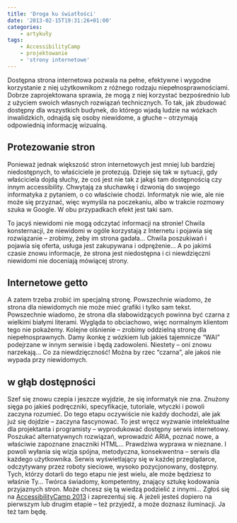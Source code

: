 ```yaml
---
title: 'Droga ku światłości'
date: '2013-02-15T19:31:26+01:00'
categories:
    - artykuły
tags:
    - AccessibilityCamp
    - projektowanie
    - 'strony internetowe'
---
```


Dostępna strona internetowa pozwala na pełne, efektywne i wygodne korzystanie z niej użytkownikom z różnego rodzaju niepełnosprawnościami. Dobrze zaprojektowana sprawia, że mogą z niej korzystać bezpośrednio lub z użyciem swoich własnych rozwiązań technicznych. To tak, jak zbudować dostępny dla wszystkich budynek, do którego wjadą ludzie na wózkach inwalidzkich, odnajdą się osoby niewidome, a głuche – otrzymają odpowiednią informację wizualną.

## Protezowanie stron

Ponieważ jednak większość stron internetowych jest mniej lub bardziej niedostępnych, to właściciele je protezują. Dzieje się tak w sytuacji, gdy właściciela dojdą słuchy, że coś jest nie tak z jakąś tam dostępnością czy innym accessibility. Chwytają za słuchawkę i dzwonią do swojego informatyka z pytaniem, o co właściwie chodzi. Informatyk nie wie, ale nie może się przyznać, więc wymyśla na poczekaniu, albo w trakcie rozmowy szuka w Google. W obu przypadkach efekt jest taki sam.

To jacyś niewidomi nie mogą odczytać informacji na stronie! Chwila konsternacji, że niewidomi w ogóle korzystają z Internetu i pojawia się rozwiązanie – zrobimy, żeby im strona gadała… Chwila poszukiwań i pojawia się oferta, usługa jest zakupywana i odprężenie… A po jakimś czasie znowu informacje, że strona jest niedostępna i ci niewdzięczni niewidomi nie doceniają mówiącej strony.

## Internetowe getto

A zatem trzeba zrobić im specjalną stronę. Powszechnie wiadomo, że strona dla niewidomych nie może mieć grafiki i tylko sam tekst. Powszechnie wiadomo, że strona dla słabowidzących powinna być czarna z wielkimi białymi literami. Wygląda to obciachowo, więc normalnym klientom tego nie pokażemy. Kolejne olśnienie – zrobimy oddzielną stronę dla niepełnosprawnych. Damy ikonkę z wózkiem lub jakieś tajemnicze “WAI” podejrzane w innym serwisie i będą zadowoleni. Niestety – oni znowu narzekają… Co za niewdzięczność! Można by rzec “czarna”, ale jakoś nie wypada przy niewidomych.

## w głąb dostępności

Szef się znowu czepia i jeszcze wyjdzie, że się informatyk nie zna. Znużony sięga po jakieś podręczniki, specyfikacje, tutoriale, wtyczki i powoli zaczyna rozumieć. Do tego etapu oczywiście nie każdy dochodzi, ale jak już się dojdzie – zaczyna fascynować. To jest wręcz wyzwanie intelektualne dla projektanta i programisty – wyprodukować dostępny serwis internetowy. Poszukać alternatywnych rozwiązań, wprowadzić ARIA, poznać nowe, a właściwie zapoznane znaczniki HTML… Prawdziwa wyprawa w nieznane. I powoli wyłania się wizja spójna, metodyczna, konsekwentna – serwis dla każdego użytkownika. Serwis wyświetlający się w każdej przeglądarce, odczytywany przez roboty sieciowe, wysoko pozycjonowany, dostępny. Tych, którzy dotarli do tego etapu nie jest wielu, ale może będziesz to właśnie Ty… Twórca świadomy, kompetentny, znający sztukę kodowania przyjaznych stron. Może chcesz się tą wiedzą podzielić z innymi… Zgłoś się na [AccessibilityCamp 2013](http://www.fdc.org.pl/accessibilitycamp2013/) i zaprezentuj się. A jeżeli jesteś dopiero na pierwszym lub drugim etapie – też przyjedź, a może doznasz iluminacji. Ja też tam będę.
